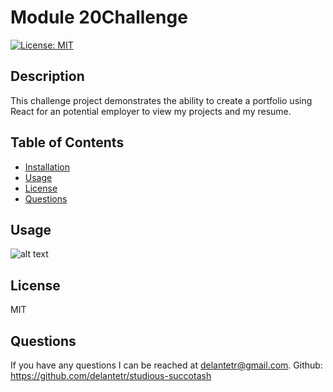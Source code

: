 
  # Module 20Challenge

  [![License: MIT](https://img.shields.io/badge/License-MIT-yellow.svg)](https://opensource.org/licenses/MIT)

  ## Description
  This challenge project demonstrates the ability to create a portfolio using React for an potential employer to view my projects and my resume.

  ## Table of Contents 
  - [Installation](#installation)
  - [Usage](#usage)
  - [License](#license)
  - [Questions](#questions)

  ## Usage
  ![alt text](./public/Untitled_%20Aug%204,%202023%203_56%20PM.gif)

  ## License
  MIT

  ## Questions
  If you have any questions I can be reached at delantetr@gmail.com.
  Github: https://github.com/delantetr/studious-succotash
